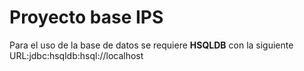 # Proyecto base IPS

Para el uso de la base de datos se requiere **HSQLDB** con la siguiente URL:jdbc:hsqldb:hsql://localhost

